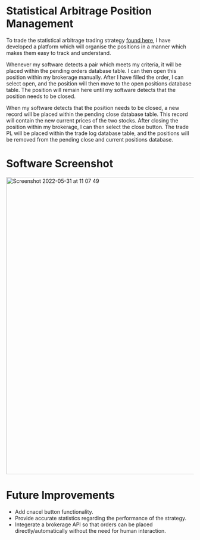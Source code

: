 


# Statistical Arbitrage Position Management

To trade the statistical arbitrage trading strategy [found here](https://github.com/ALF28Dev/statistical_arbitrage), I have developed a platform which will organise the positions in a manner which makes them easy to track and understand.

Whenever my software detects a pair which meets my criteria, it will be placed within the pending orders database table. I can then open this position within my brokerage manually. After I have filled the order, I can select open, and the position will then move to the open positions database table. The position will remain here until my software detects that the position needs to be closed.

When my software detects that the position needs to be closed, a new record will be placed within the pending close database table. This record will contain the new current prices of the two stocks. After closing the position within my brokerage, I can then select the close button. The trade PL will be placed within the trade log database table, and the positions will be removed from the pending close and current positions database.


# Software Screenshot




<img width="796"  alt="Screenshot 2022-05-31 at 11 07 49" src="https://user-images.githubusercontent.com/87500491/171149607-2fb90180-ec8f-485a-8638-9a73ca943a0a.png">


# Future Improvements

* Add cnacel button functionality.
* Provide accurate statistics regarding the performance of the strategy.
* Integerate a brokerage API so that orders can be placed directly/automatically without the need for human interaction.


